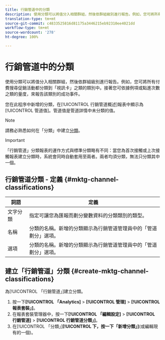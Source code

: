 ```yaml
---
title: 行銷管道中的分類
description: 使用分類可以將值分入相關群組，然後依群組級別進行報告。例如，您可將所有付費搜尋促銷活動都分類到「視訊卡」之類的類別中。接著您可依據例項或點進次數之類的量度，來報告該類別的成功事件。
translation-type: tm+mt
source-git-commit: c4833525816d81175a3446215eb92310ee4021dd
workflow-type: tm+mt
source-wordcount: '278'
ht-degree: 100%

---
```



# 行銷管道中的分類

使用分類可以將值分入相關群組，然後依群組級別進行報告。例如，您可將所有付費搜尋促銷活動都分類到「視訊卡」之類的類別中。接著您可依據例項或點進次數之類的量度，來報告該類別的成功事件。

您在此程序中新增的分類，在[!UICONTROL 行銷管道概述]報表中顯示為[!UICONTROL 管道值]。管道值是管道詳情中未分類的值。

>[!NOTE]
>
> 請務必熟悉如何在「分類」中建立[分類](/help/components/c-classifications2/c-classifications.md)。

>[!IMPORTANT]
>
>「行銷管道」分類報表的運作方式與標準分類略有不同：當您為首次接觸或上次接觸報表建立分類時，系統會同時自動套用至兩者。兩者均須分類，無法只分類其中一個。

## 行銷管道分類 - 定義 {#mktg-channel-classifications}

| 詞語 | 定義 |
|--- |--- |
| 文字分類 | 指定可讓您為匯報而劃分變數資料的分類類別的類型。 |
| 名稱 | 分類的名稱。新增的分類顯示為行銷管道管理員中的「管道劃分」選項。 |
| 選項 | 分類的名稱。新增的分類顯示為行銷管道管理員中的「管道劃分」選項。 |

## 建立「行銷管道」分類 {#create-mktg-channel-classifications}

為[!UICONTROL 「行銷管道」]建立分類。

1. 按一下&#x200B;**[!UICONTROL 「Analytics]** > **[!UICONTROL 管理]** > **[!UICONTROL 報表套裝」]**。
1. 在報表套裝管理器中，按一下&#x200B;**[!UICONTROL 「編輯設定]** > **[!UICONTROL 行銷管道]** > **[!UICONTROL 行銷管道分類」]**。
1. 在[!UICONTROL 「分類」]**[!UICONTROL 下，按一下「新增分類」]**(或編輯現有的一個)。
